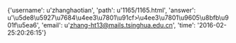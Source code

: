{'username': u'zhanghaotian', 'path': u'1165/1165.html', 'answer': u'\u5de8\u5927\u7684\u4ee3\u7801\u91cf>\u4ee3\u7801\u9605\u8bfb\u901f\u5ea6', 'email': u'zhang-ht13@mails.tsinghua.edu.cn', 'time': '2016-02-25:20:26:15'}